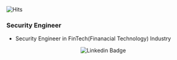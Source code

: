 ![Hits](https://hits.seeyoufarm.com/api/count/incr/badge.svg?url=https%3A%2F%2Fgithub.com%2Fwoodonggyu&count_bg=%2379C83D&title_bg=%23555555&icon=&icon_color=%23E7E7E7&title=hits&edge_flat=false)

### Security Engineer
- Security Engineer in FinTech(Finanacial Technology) Industry


<div align=center>

![Linkedin Badge](https://img.shields.io/badge/-LinkedIn-blue?style=flat-square&logo=linkedin&link=https://www.linkedin.com/in/donggyu-woo-a41701a7/)

</div>
